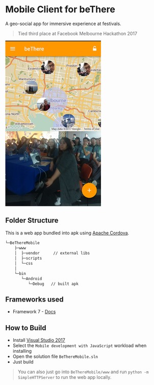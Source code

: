 # Mobile Client for beThere
A geo-social app for immersive experience at festivals. 

> Tied third place at Facebook Melbourne Hackathon 2017

<img alt="Screen Shot" src="screenshot.png" width="300">

## Folder Structure
This is a web app bundled into apk using [Apache Cordova](http://cordova.apache.org/).


```
└─BeThereMobile
    ├─www
    │  ├─vendor      // external libs
    │  ├─scripts
    │  └─css     
    │     
    └─bin
       └─Android
          └─Debug   // built apk
```

## Frameworks used

 - Framework 7  - [Docs](http://framework7.io/docs/) 

## How to Build

 - Install [Visual Studio 2017](http://visualstudio.com/)
 - Select the `Mobile development with JavaScript` workload when installing
 - Open the solution file `BeThereMobile.sln`
 - Just build
 
> You can also just go into `BeThereMobile/www` and run `python -m SimpleHTTPServer` to run the web app locally.
